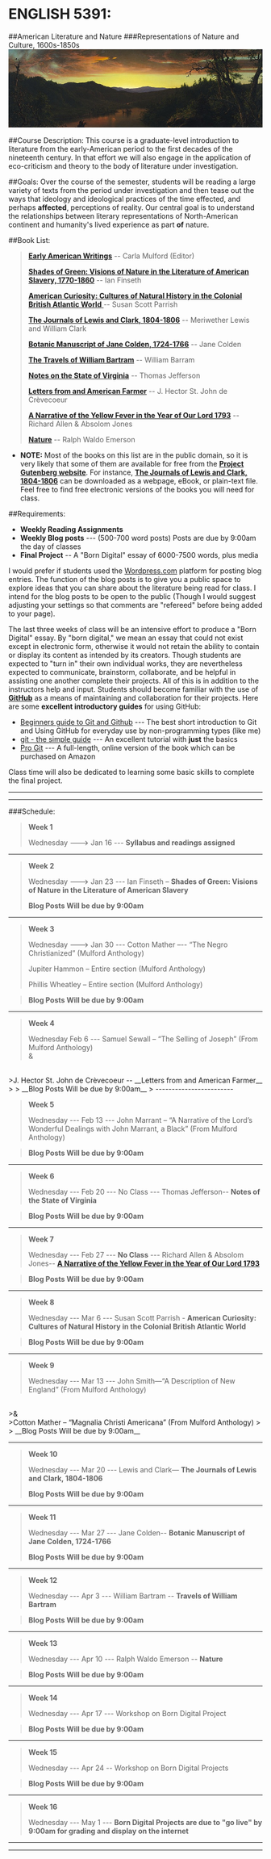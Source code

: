 
# __ENGLISH 5391__:
##American Literature and Nature
###Representations of Nature and Culture, 1600s-1850s
![Wilderness Landscape By Edwin Church](wilderness.jpeg)

##Course Description:
This course is a graduate-level introduction to literature from the early-American period to the first decades of the nineteenth century.  In that effort we will also engage in the application of eco-criticism and theory to the body of literature under investigation. 

##Goals:
Over the course of the semester, students will be reading a large variety of texts from the period under investigation and then tease out the ways that ideology and ideological practices of the time effected, and perhaps __affected__, perceptions of reality. Our central goal is to understand the relationships between literary representations of North-American continent and humanity's lived experience as part __of__ nature.


##Book List:

>[__Early American Writings__](http://www.amazon.com/Early-American-Writings-Carla-Mulford/dp/0195118413/ref=sr_1_1?s=books&ie=UTF8&qid=1358367253&sr=1-1&keywords=carla+mulford) -- Carla Mulford (Editor)
>
>[__Shades of Green: Visions of Nature in the Literature of American Slavery, 1770-1860__](http://www.amazon.com/Shades-Green-Literature-American-1770-1860/dp/0820337803/ref=sr_1_1?s=books&ie=UTF8&qid=1358367239&sr=1-1&keywords=ian+finseth) -- Ian Finseth
>
>[__American Curiosity: Cultures of Natural History in the Colonial British Atlantic World__ ](http://www.amazon.com/American-Curiosity-Published-Omohundro-Institute/dp/0807856789/ref=sr_1_1?s=books&ie=UTF8&qid=1358366922&sr=1-1&keywords=susan+scott+parrish) -- Susan Scott Parrish
>
>[__The Journals of Lewis and Clark, 1804-1806__](http://www.amazon.com/Journals-Lewis-Clark-1804-1806-ebook/dp/B0082T2EOG/ref=sr_1_4?ie=UTF8&qid=1358366651&sr=8-4&keywords=lewis+and+clark+journals) --  Meriwether Lewis and William Clark
>
>[__Botanic Manuscript of Jane Colden, 1724-1766__](http://www.amazon.com/Botanic-Manuscript-Jane-Colden-1724-1766/dp/B0007EWSCM/ref=sr_1_3?ie=UTF8&qid=1358366701&sr=8-3&keywords=jane+colden) -- Jane Colden
>
>[__The Travels of William Bartram__](http://www.amazon.com/The-Travels-William-Bartram/dp/1420942492/ref=tmm_pap_title_0?ie=UTF8&qid=1358366749&sr=8-9) -- William Barram
>
>[__Notes on the State of Virginia__](http://www.amazon.com/Notes-State-Virginia-Classic-Reprint/dp/1440099804/ref=sr_1_1?s=books&ie=UTF8&qid=1358367036&sr=1-1&keywords=notes+on+the+state+of+virginia) --  Thomas Jefferson
>
>[__Letters from and American Farmer__](http://www.amazon.com/Letters-American-Farmer-Hector-Cr%C3%A8vecoeur/dp/1420939211/ref=sr_1_1?s=books&ie=UTF8&qid=1358367079&sr=1-1&keywords=Letters+from+and+American+Farmer) -- J. Hector St. John de Crèvecoeur
>
> [__A Narrative of the Yellow Fever in the Year of Our Lord 1793__](http://docsouth.unc.edu/neh/allen/allen.html) -- Richard Allen & Absolom Jones
>
>[__Nature__](http://www.amazon.com/Nature-Other-Essays-Thrift-Editions/dp/0486469476/ref=sr_1_2?s=books&ie=UTF8&qid=1358370811&sr=1-2&keywords=emerson+nature)  -- Ralph Waldo Emerson
>

* __NOTE:__ Most of the books on this list are in the public domain, so it is very likely that some of them are available for free from the [__Project Gutenberg website__](http://www.gutenberg.org/wiki/Main_Page).  For instance, [__The Journals of Lewis and Clark, 1804-1806__](http://www.gutenberg.org/ebooks/8419?msg=dropbox_ok) can be downloaded as a webpage, eBook, or plain-text file.  Feel free to find free electronic versions of the books you will need for class. 


##Requirements:

* __Weekly Reading Assignments__
* __Weekly Blog posts__ --- (500-700 word posts) Posts are due by 9:00am the day of classes
* __Final Project__ --  A "Born Digital" essay of 6000-7500 words, plus media

I would prefer if students used the [Wordpress.com](http://en.wordpress.com/features/) platform for posting blog entries.  The function of the blog posts is to give you a public space to explore ideas that you can share about the literature being read for class.  I intend for the blog posts to be open to the public (Though I would suggest adjusting your settings so that comments are "refereed" before being added to your page).

The last three weeks of class will be an intensive effort to produce a "Born Digital" essay.  By "born digital," we mean an essay that could not exist except in electronic form, otherwise it would not retain the ability to contain or display its content as intended by its creators.  Though students are expected to "turn in" their own individual works, they are nevertheless expected to communicate, brainstorm, collaborate, and be helpful in assisting one another complete their projects.  All of this is in addition to the instructors help and input.  Students should become familiar with the use of [__GitHub__](https://github.com) as a means of maintaining and collaboration for their projects.  Here are some __excellent introductory guides__ for using GitHub:

* [Beginners guide to Git and Github](http://www.webdesignermag.co.uk/features/a-beginners-guide-to-git-and-github/?utm_medium=referral&utm_source=pulsenews) --- The best short introduction to Git and Using GitHub for everyday use by non-programming types (like me)
* [git - the simple guide](http://rogerdudler.github.com/git-guide/) --- An excellent tutorial with __just__ the basics
* [Pro Git](http://git-scm.com/book) --- A full-length, online version of the book which can be purchased on Amazon

Class time will also be dedicated to learning some basic skills to complete the final project. 

----------------------------

----------------------------

###Schedule:

>__Week 1__
>
>Wednesday  --->  Jan 16 ---  __Syllabus and readings assigned__
>
>
------------------------

>__Week 2__
>
>Wednesday  --->  Jan 23 --- Ian Finseth – __Shades of Green: Visions of Nature in the Literature of American Slavery__
>
>  __Blog Posts Will be due by 9:00am__
>
------------------------

>__Week 3__
>
>Wednesday  --->  Jan 30  ---  Cotton Mather –--  “The Negro Christianized”  (Mulford Anthology) 
>
>Jupiter Hammon – Entire section (Mulford Anthology)
>
>Phillis Wheatley – Entire section (Mulford Anthology)
>
> 

>  __Blog Posts Will be due by 9:00am__
>
------------------------

>__Week 4__
>
>
>Wednesday Feb 6 ---  Samuel Sewall – “The Selling of Joseph” (From Mulford Anthology)<br />
>&
<br />
>J. Hector St. John de Crèvecoeur --  __Letters from and American Farmer__ 
>
>  __Blog Posts Will be due by 9:00am__
>
------------------------

>__Week 5__
>
>Wednesday  ---  Feb 13 --- John Marrant – “A Narrative of the Lord’s Wonderful Dealings with John Marrant, a Black” (From Mulford Anthology)


>  __Blog Posts Will be due by 9:00am__
>
------------------------

>__Week 6__
>
>Wednesday  ---  Feb 20 --- No Class ---  Thomas Jefferson-- __Notes of the State of Virginia__

>  __Blog Posts Will be due by 9:00am__
>
------------------------

>__Week 7__
>
>Wednesday  ---  Feb 27 --- **No Class**  ---  Richard Allen & Absolom Jones-- [__A Narrative of the Yellow Fever in the Year of Our Lord 1793__](http://docsouth.unc.edu/neh/allen/allen.html)


>  __Blog Posts Will be due by 9:00am__
>
------------------------

>__Week 8__
>
>Wednesday  ---  Mar 6 ---  Susan Scott Parrish - __American Curiosity: Cultures of Natural History in the Colonial British Atlantic World__

>  __Blog Posts Will be due by 9:00am__
>
------------------------

>__Week 9__
>
>Wednesday  ---  Mar 13  --- John Smith—“A Description of New England” (From Mulford Anthology)
<br>
>& 
<br>
>Cotton Mather – “Magnalia Christi Americana” (From Mulford Anthology)
>
>  __Blog Posts Will be due by 9:00am__

------------------------

>__Week 10__
>
>Wednesday  ---  Mar 20  ---  Lewis and Clark— __The Journals of Lewis and Clark, 1804-1806__
>
>  __Blog Posts Will be due by 9:00am__
>
------------------------

>__Week 11__
>
>Wednesday  ---  Mar 27  ---  Jane Colden-- __Botanic Manuscript of Jane Colden, 1724-1766__
>
>  __Blog Posts Will be due by 9:00am__
>
------------------------

>__Week 12__
>
>Wednesday  ---  Apr 3 ---	William Bartram -- __Travels of William Bartram__

>  __Blog Posts Will be due by 9:00am__
>
------------------------

>__Week 13__
>
>Wednesday  ---  Apr 10  --- Ralph Waldo Emerson -- __Nature__

>  __Blog Posts Will be due by 9:00am__
>
------------------------

>__Week 14__
>
>Wednesday  ---  Apr 17  ---  Workshop on Born Digital Project

>  __Blog Posts Will be due by 9:00am__
>
------------------------

>__Week 15__
>
>Wednesday  ---  Apr 24  --  Workshop on Born Digital Projects

>  __Blog Posts Will be due by 9:00am__
>

------------------------

> __Week 16__
>
>Wednesday  ---  May 1  --- __Born Digital Projects are due to "go live" by 9:00am for grading and display on the internet__
>

-------------------------------

-------------------------------